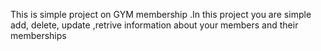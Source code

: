 This is simple project on GYM membership .In this project you are simple add, delete, update ,retrive information about your members and their memberships
